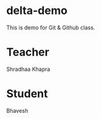 # delta-demo
This is demo for Git &amp; Github class.

# Teacher
Shradhaa Khapra

# Student
Bhavesh 